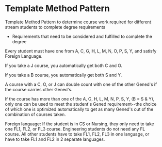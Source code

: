 # Template Method Pattern

Template Method Pattern to determine course work required for different stream students to complete degree requirements

- Requirements that need to be considered and fulfilled to complete the degree
  
Every student must have one from A, C, G, H, L, M, N, O, P, S, Y, and satisfy Foreign Language.

If you take a J course, you automatically get both C and O.

If you take a B course, you automatically get both S and Y.

A course with a C, O, or J can double count with one of the other Gened's if the course carries other Gened's. 

If the course has more than one of the A, G, H, L, M, N, P, S, Y, (B = S & Y), only one can be used to meet the student's Gened requirement--the choice of which one is optimized automatically to get as many Gened's out of the combination of courses taken.

Foreign language: If the student is in CS or Nursing, they only need to take one FL1, FL2, or FL3 course. Engineering students do not need any FL course. All other students have to take FL1, FL2, FL3 in one language, or have to take FL1 and FL2 in 2 separate languages.
